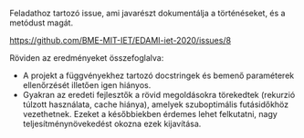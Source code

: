 Feladathoz tartozó issue, ami javarészt dokumentálja a történéseket, és a metódust magát.

https://github.com/BME-MIT-IET/EDAMI-iet-2020/issues/8

Röviden az eredményeket összefoglalva:
- A projekt a függvényekhez tartozó docstringek és bemenő paraméterek ellenőrzését illetően igen hiányos.
- Gyakran az eredeti fejlesztők a rövid megoldásokra törekedtek (rekurzió túlzott használata, cache hiánya), amelyek szuboptimális futásidőkhöz vezethetnek. 
Ezeket a későbbiekben érdemes lehet felkutatni, nagy teljesítménynövekedést okozna ezek kijavítása.


